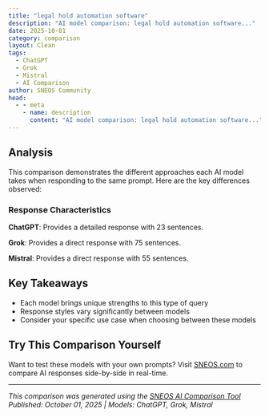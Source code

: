 ```yaml
---
title: "legal hold automation software"
description: "AI model comparison: legal hold automation software..."
date: 2025-10-01
category: comparison
layout: Clean
tags:
  - ChatGPT
  - Grok
  - Mistral
  - AI Comparison
author: SNEOS Community
head:
  - - meta
    - name: description
      content: "AI model comparison: legal hold automation software..."
---
```


<ChatComparison
  title="legal hold automation software"
  prompt="legal hold automation software"
  :responses='{"ChatGPT": "Legal hold automation software helps organizations manage and automate the process of issuing, tracking, and complying with legal holds (also known as litigation holds). This is crucial in preserving relevant information and documents during litigation, audits, or investigations to ensure compliance and reduce risks associated with data spoliation.\n\nHere are some popular legal hold automation software solutions:\n\n1. **Litera Legal Hold** \n - Features: Automated legal hold notices, custodian tracking, compliance reporting, integration with popular e-discovery platforms. \n - Benefits: Streamlines the legal hold process, reduces risk of missed communications, and improves audit readiness.\n\n2. **Exterro Legal Hold** \n - Features: End-to-end legal hold management, custodian notifications, audit trails, integration with e-discovery and data mapping tools. \n - Benefits: Helps organizations reduce risk and manage legal holds efficiently within broader e-discovery and privacy workflows.\n\n3. **Zapproved Legal Hold Pro** \n - Features: Automated notices, custodian acknowledgments, centralized repository, detailed reporting, and audit trails. \n - Benefits: User-friendly interface with strong compliance features, suitable for organizations of various sizes.\n\n4. **Relativity Legal Hold** \n - Features: Case-based legal hold management, custodian tracking, automated communications, and reporting. \n - Benefits: Seamlessly integrates with Relativity e-discovery platform, ideal for firms already using Relativity.\n\n5. **OpenText Legal Hold** \n - Features: Automated hold notifications, custodian management, reporting, and compliance workflows. \n - Benefits: Scalable enterprise-level solution with robust integration capabilities.\n\n6. **Onna Legal Hold** \n - Features: Legal hold workflows, integration with multiple sources for data preservation, custodian tracking. \n - Benefits: Combines preservation with extensive data discovery and compliance tools.\n\nWhen selecting legal hold software, consider factors such as ease of use, integration with existing e-discovery or document management tools, reporting and audit capabilities, scalability, and cost. Many vendors offer demos or trials\u2014requesting one can help determine the best fit for your organization\u0027s needs.\n\nIf you\u0027d like, I can provide more detailed comparisons or help identify the best option based on your organization\u0027s size and requirements.", "Grok": "Legal hold automation software is a specialized tool designed to streamline the process of issuing, managing, and releasing legal holds (also known as litigation holds) within an organization. A legal hold is a process that organizations use to preserve relevant data and documents when litigation or an investigation is anticipated or ongoing. Failure to comply with legal hold requirements can result in penalties, loss of evidence (spoliation), or other legal consequences.\n\nLegal hold automation software helps organizations ensure compliance with legal and regulatory requirements by automating the manual, time-consuming tasks associated with legal holds. Below is an overview of the key features, benefits, and popular software options in this space.\n\n---\n\n### **Key Features of Legal Hold Automation Software**\n1. **Automated Notifications**:\n - Sends legal hold notices to custodians (employees or stakeholders) and tracks acknowledgment.\n - Provides reminders for compliance and follow-ups.\n\n2. **Centralized Management**:\n - Offers a single platform to create, track, and manage multiple legal holds across cases.\n - Maintains an audit trail of all actions related to the hold (e.g., issuance, acknowledgment, and release).\n\n3. **Integration with Data Systems**:\n - Connects with email systems (e.g., Microsoft 365, Google Workspace), file storage (e.g., SharePoint, OneDrive), and other data sources to preserve relevant information.\n - Supports eDiscovery tools for seamless data collection and review.\n\n4. **Custodian Management**:\n - Tracks custodians involved in a legal hold, including their status and compliance.\n - Allows for bulk updates or notifications as custodians change roles or leave the organization.\n\n5. **Reporting and Analytics**:\n - Generates reports on legal hold status, custodian compliance, and preservation activities.\n - Helps demonstrate compliance during audits or legal proceedings.\n\n6. **Release Management**:\n - Automates the process of releasing holds when litigation or investigations conclude.\n - Ensures data is no longer preserved unnecessarily, reducing storage costs and risks.\n\n7. **Compliance and Security**:\n - Ensures adherence to regulations like GDPR, HIPAA, or industry-specific standards.\n - Provides role-based access control and encryption to protect sensitive data.\n\n---\n\n### **Benefits of Legal Hold Automation Software**\n- **Efficiency**: Reduces manual effort and time spent on issuing and tracking legal holds.\n- **Accuracy**: Minimizes human error in identifying custodians, preserving data, or documenting actions.\n- **Cost Savings**: Lowers the cost of compliance by reducing labor and mitigating risks of penalties.\n- **Risk Mitigation**: Prevents spoliation of evidence and ensures defensible preservation processes.\n- **Scalability**: Easily handles multiple legal holds for large organizations or complex litigation matters.\n\n---\n\n### **Popular Legal Hold Automation Software**\nHere are some widely used legal hold automation tools, often integrated within broader eDiscovery or compliance platforms:\n1. **Relativity Legal Hold**:\n - Part of the Relativity eDiscovery platform, it offers robust legal hold management with automated notifications, custodian tracking, and integration with RelativityOne for data preservation.\n - Ideal for law firms and corporations with complex litigation needs.\n\n2. **Exterro Legal Hold**:\n - A standalone legal hold solution with features like automated workflows, custodian portals, and compliance reporting.\n - Integrates with Exterro\u2019s broader eDiscovery and data privacy tools.\n\n3. **ZDiscovery (by Zapproved)**:\n - Focuses on legal hold and eDiscovery management with user-friendly interfaces for small to mid-sized organizations.\n - Offers automated notifications, custodian tracking, and defensible preservation processes.\n\n4. **Onit Legal Hold**:\n - A cloud-based solution for legal hold management with customizable workflows and reporting.\n - Often used by corporate legal teams for matter management and compliance.\n\n5. **Logikcull**:\n - While primarily an eDiscovery platform, Logikcull includes legal hold automation features for issuing holds and preserving data in place.\n - Suitable for organizations seeking an all-in-one eDiscovery solution.\n\n6. **Everlaw Legal Hold**:\n - Part of the Everlaw eDiscovery platform, it provides legal hold management with easy-to-use custodian communication tools and audit trails.\n - Great for collaborative legal teams.\n\n7. **Microsoft Purview (formerly Microsoft 365 Compliance)**:\n - Offers legal hold capabilities within Microsoft 365 for preserving data in mailboxes, OneDrive, and SharePoint.\n - Best for organizations already using the Microsoft ecosystem.\n\n---\n\n### **How to Choose the Right Legal Hold Software**\nWhen selecting legal hold automation software, consider the following factors:\n- **Organization Size**: Smaller firms may need simpler tools, while large enterprises require scalable solutions with integrations.\n- **Integration Needs**: Ensure compatibility with existing eDiscovery tools, email systems, and data storage platforms.\n- **Budget**: Some tools are standalone, while others are part of broader eDiscovery suites, affecting cost.\n- **Compliance Requirements**: Verify that the software meets industry-specific regulations and data privacy laws.\n- **User Experience**: Look for intuitive interfaces and good customer support to minimize training time.\n- **Audit and Reporting**: Ensure the software provides detailed logs and reports for defensibility in court.\n\n---\n\n### **Challenges and Considerations**\n- **Data Privacy**: Ensure the software complies with data protection laws, especially if custodians are in multiple jurisdictions (e.g., GDPR in Europe).\n- **Adoption**: Employees and custodians may resist or fail to acknowledge holds, requiring effective communication and training.\n- **Over-Preservation**: Automating holds without proper scoping can lead to unnecessary data retention, increasing storage costs and risks.\n- **Vendor Lock-In**: Some tools are part of larger platforms, which may limit flexibility if you switch providers.\n\n---\n\n### **Conclusion**\nLegal hold automation software is an essential tool for organizations looking to manage litigation and compliance risks effectively. By automating notifications, preservation, and tracking, these tools save time, reduce errors, and ensure defensibility in legal matters. When selecting a solution, evaluate your organization\u2019s needs, budget, and existing tech stack to find the best fit. Popular options like Relativity, Exterro, and ZDiscovery are excellent starting points, depending on the scale and complexity of your legal hold requirements.\n\nIf you have a specific use case or need recommendations tailored to your organization, feel free to provide more details!", "Mistral": "Legal hold automation software is designed to streamline and manage the process of issuing and tracking legal holds, which are notifications sent to individuals or organizations instructing them to preserve relevant information for potential litigation or investigations. These tools help legal teams ensure compliance with legal hold obligations, reduce manual effort, and mitigate risks associated with data preservation. Here are some key features and benefits of legal hold automation software:\n\n### Key Features:\n\n1. **Automated Notifications**:\n - Send automated legal hold notifications to custodians (individuals who may possess relevant information).\n - Customize notification templates to fit specific legal requirements.\n\n2. **Tracking and Compliance**:\n - Track the status of legal holds, including acknowledgments and reminders.\n - Ensure that custodians comply with the legal hold instructions.\n\n3. **Reporting and Analytics**:\n - Generate reports on the status of legal holds, compliance rates, and other key metrics.\n - Provide insights into the effectiveness of legal hold processes.\n\n4. **Integration**:\n - Integrate with other eDiscovery and case management tools.\n - Sync with email systems and document management platforms for seamless data preservation.\n\n5. **Audit Trails**:\n - Maintain detailed audit trails of all actions taken, including notifications sent, acknowledgments received, and any follow-up actions.\n - Ensure transparency and accountability in the legal hold process.\n\n6. **Customizable Workflows**:\n - Create custom workflows to fit the specific needs of different types of legal holds.\n - Adapt to various legal scenarios and jurisdictions.\n\n7. **User Management**:\n - Manage user roles and permissions to ensure that only authorized personnel can issue and track legal holds.\n - Provide secure access to legal hold information.\n\n### Benefits:\n\n1. **Efficiency**:\n - Reduce the time and effort required to issue and track legal holds.\n - Automate repetitive tasks, allowing legal teams to focus on more strategic activities.\n\n2. **Compliance**:\n - Ensure that all relevant custodians are notified and comply with legal hold instructions.\n - Minimize the risk of data spoliation and associated legal penalties.\n\n3. **Consistency**:\n - Standardize the legal hold process across the organization.\n - Ensure that all legal holds are issued and tracked in a consistent manner.\n\n4. **Cost Savings**:\n - Reduce the costs associated with manual legal hold processes.\n - Avoid potential legal costs resulting from non-compliance.\n\n5. **Risk Mitigation**:\n - Mitigate the risks associated with data preservation and compliance.\n - Provide a defensible process for legal holds in case of litigation or investigation.\n\n### Popular Legal Hold Automation Software:\n\n1. **Zapproved Legal Hold Pro**:\n - Offers automated legal hold notifications, tracking, and reporting.\n - Integrates with other eDiscovery tools.\n\n2. **Exterro Legal Hold**:\n - Provides comprehensive legal hold management, including automated notifications and compliance tracking.\n - Offers robust reporting and analytics capabilities.\n\n3. **Relativity Legal Hold**:\n - Integrates with Relativity\u0027s eDiscovery platform.\n - Offers customizable workflows and detailed audit trails.\n\n4. **Logikcull Hold**:\n - Simplifies the legal hold process with automated notifications and tracking.\n - Provides user-friendly interfaces and reporting tools.\n\n5. **Mimecast Legal Hold**:\n - Focuses on email and data preservation.\n - Offers automated notifications and compliance tracking.\n\nLegal hold automation software is a valuable tool for legal teams looking to streamline their legal hold processes, ensure compliance, and mitigate risks. By automating key aspects of the legal hold workflow, organizations can improve efficiency, reduce costs, and enhance their overall legal readiness."}' 
  published-date="21:38"
/>

## Analysis

This comparison demonstrates the different approaches each AI model takes when responding to the same prompt. Here are the key differences observed:

### Response Characteristics

**ChatGPT**: Provides a detailed response with 23 sentences. 

**Grok**: Provides a direct response with 75 sentences. 

**Mistral**: Provides a direct response with 55 sentences. 

## Key Takeaways

- Each model brings unique strengths to this type of query
- Response styles vary significantly between models
- Consider your specific use case when choosing between these models

## Try This Comparison Yourself

Want to test these models with your own prompts? Visit [SNEOS.com](https://sneos.com) to compare AI responses side-by-side in real-time.

---

*This comparison was generated using the [SNEOS AI Comparison Tool](https://sneos.com)*
*Published: October 01, 2025 | Models: ChatGPT, Grok, Mistral*
